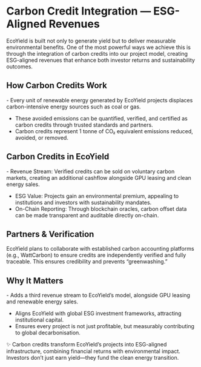 # Carbon Credit Integration — ESG-Aligned Revenues

EcoYield is built not only to generate yield but to deliver measurable
environmental benefits. One of the most powerful ways we achieve this is
through the integration of carbon credits into our project model,
creating ESG-aligned revenues that enhance both investor returns and
sustainability outcomes.

## How Carbon Credits Work

\- Every unit of renewable energy generated by EcoYield projects
displaces carbon-intensive energy sources such as coal or gas.  
- These avoided emissions can be quantified, verified, and certified as
carbon credits through trusted standards and partners.  
- Carbon credits represent 1 tonne of CO₂ equivalent emissions reduced,
avoided, or removed.

## Carbon Credits in EcoYield

\- Revenue Stream: Verified credits can be sold on voluntary carbon
markets, creating an additional cashflow alongside GPU leasing and clean
energy sales.  
- ESG Value: Projects gain an environmental premium, appealing to
institutions and investors with sustainability mandates.  
- On-Chain Reporting: Through blockchain oracles, carbon offset data can
be made transparent and auditable directly on-chain.

## Partners & Verification

EcoYield plans to collaborate with established carbon accounting
platforms (e.g., WattCarbon) to ensure credits are independently
verified and fully traceable. This ensures credibility and prevents
“greenwashing.”

## Why It Matters

\- Adds a third revenue stream to EcoYield’s model, alongside GPU
leasing and renewable energy sales.  
- Aligns EcoYield with global ESG investment frameworks, attracting
institutional capital.  
- Ensures every project is not just profitable, but measurably
contributing to global decarbonisation.

✨ Carbon credits transform EcoYield’s projects into ESG-aligned
infrastructure, combining financial returns with environmental impact.
Investors don’t just earn yield—they fund the clean energy transition.
